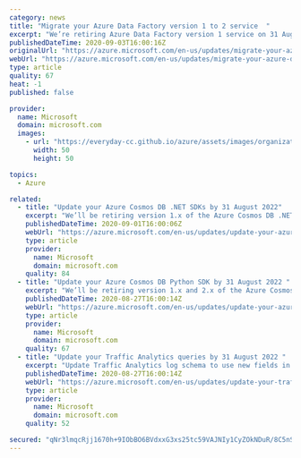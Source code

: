 ```yaml
---
category: news
title: "Migrate your Azure Data Factory version 1 to 2 service  "
excerpt: "We’re retiring Azure Data Factory version 1 service on 31 August 2023 "
publishedDateTime: 2020-09-03T16:00:16Z
originalUrl: "https://azure.microsoft.com/en-us/updates/migrate-your-azure-data-factory-version-1-to-2-service/"
webUrl: "https://azure.microsoft.com/en-us/updates/migrate-your-azure-data-factory-version-1-to-2-service/"
type: article
quality: 67
heat: -1
published: false

provider:
  name: Microsoft
  domain: microsoft.com
  images:
    - url: "https://everyday-cc.github.io/azure/assets/images/organizations/microsoft.com-50x50.jpg"
      width: 50
      height: 50

topics:
  - Azure

related:
  - title: "Update your Azure Cosmos DB .NET SDKs by 31 August 2022"
    excerpt: "We’ll be retiring version 1.x of the Azure Cosmos DB .NET SDK and the .NET Core SDK."
    publishedDateTime: 2020-09-01T16:00:06Z
    webUrl: "https://azure.microsoft.com/en-us/updates/update-your-azure-cosmos-db-net-sdks-by-31-august-2022/"
    type: article
    provider:
      name: Microsoft
      domain: microsoft.com
    quality: 84
  - title: "Update your Azure Cosmos DB Python SDK by 31 August 2022 "
    excerpt: "We’ll be retiring version 1.x and 2.x of the Azure Cosmos DB Python SDK "
    publishedDateTime: 2020-08-27T16:00:14Z
    webUrl: "https://azure.microsoft.com/en-us/updates/update-your-azure-cosmos-db-python-sdk-by-31-august-2022/"
    type: article
    provider:
      name: Microsoft
      domain: microsoft.com
    quality: 67
  - title: "Update your Traffic Analytics queries by 31 August 2022 "
    excerpt: "Update Traffic Analytics log schema to use new fields in queries "
    publishedDateTime: 2020-08-27T16:00:14Z
    webUrl: "https://azure.microsoft.com/en-us/updates/update-your-traffic-analytics-queries-by-31-august-2022/"
    type: article
    provider:
      name: Microsoft
      domain: microsoft.com
    quality: 52

secured: "qNr3lmqcRjj1670h+9IObBO6BVdxxG3xs25tc59VAJNIy1CyZOkNDuR/8C5nS2YQGJipJXEeZp5eL7QvL8z9bQtJxs965p1fCithCVXOEhUzPvAn27OiB/tgCzRj7U6axNdXAMC4iqq7Qb6GWGYlm+RZjgKNqky+7twmnd8TroA8vv8zCeRoc6SymxIKbnUSueKpFijcVjUFQZ3N2oTuVYmxTrDTntRLr3018vuzHKBu6VcLZ/aItv5T8ug8vDey9gctGAyQBU21rGziN6j9PrZwCJlsMyFvu639RkDY3GnoO0xTH+vP/0YYwebrg+I8JXfeoeYQZy7/sopEaTz+8MEasIAMZleyLVgBVIvEQVM=;eBIc+zlaFrLHEi7r1cjiTg=="
---
```


